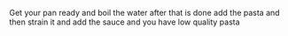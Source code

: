 Get your pan ready and boil the water after that is done add the pasta and then strain it and add the sauce and you have low quality pasta